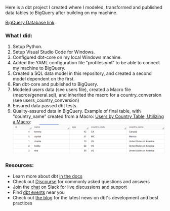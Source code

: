 Here is a dbt project I created where I modeled, transformed and published data tables to BigQuery after building on my machine.

[BigQuery Database link](https://console.cloud.google.com/bigquery?ws=!1m4!1m3!3m2!1sproject-cp-2021!2sdbt_data).

### What I did:
1. Setup Python.
2. Setup Visual Studio Code for Windows.
3. Configured dbt-core on my local Windows machine.
4. Added the YAML configuration file "profiles.yml" to be able to connect my machine to BigQuery.
5. Created a SQL data model in this repository, and created a second model dependent on the first.
6. Ran dbt-core and published to BigQuery.
7. Modeled users data (see users file), created a Macro file (macros/general.sql), and inherited the macro for a country_conversion (see users_country_conversion)
8. Ensured data passed dbt tests.
9. Quality-assured data in BigQuery. Example of final table, with "country_name" created from a Macro:
[Users by Country Table, Utilizing a Macro](https://github.com/chrispiquette/dbt/blob/main/users_country_conversion_table.png):
![GitHub Logo](https://github.com/chrispiquette/dbt/blob/main/users_country_conversion_table.png)

### Resources:
- Learn more about dbt [in the docs](https://docs.getdbt.com/docs/introduction)
- Check out [Discourse](https://discourse.getdbt.com/) for commonly asked questions and answers
- Join the [chat](http://slack.getdbt.com/) on Slack for live discussions and support
- Find [dbt events](https://events.getdbt.com) near you
- Check out [the blog](https://blog.getdbt.com/) for the latest news on dbt's development and best practices
